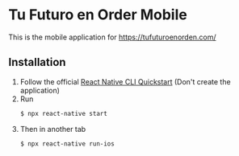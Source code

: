 # Tu Futuro en Order Mobile

This is the mobile application for https://tufuturoenorden.com/

## Installation

1. Follow the official [React Native CLI Quickstart](https://reactnative.dev/docs/environment-setup?guide=native#installing-dependencies) (Don't create the application)
2. Run
    ```bash
    $ npx react-native start
    ```
3. Then in another tab
    ```bash
    $ npx react-native run-ios
    ```
